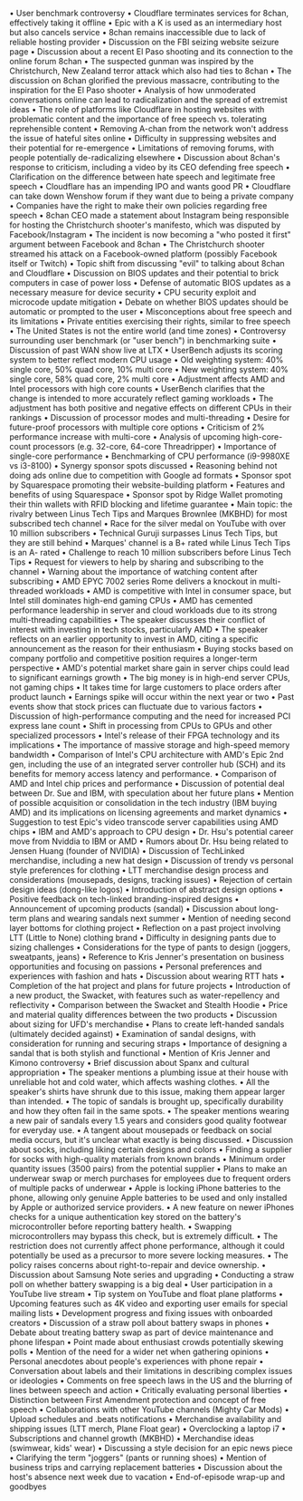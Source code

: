 • User benchmark controversy
• Cloudflare terminates services for 8chan, effectively taking it offline
• Epic with a K is used as an intermediary host but also cancels service
• 8chan remains inaccessible due to lack of reliable hosting provider
• Discussion on the FBI seizing website seizure page
• Discussion about a recent El Paso shooting and its connection to the online forum 8chan
• The suspected gunman was inspired by the Christchurch, New Zealand terror attack which also had ties to 8chan
• The discussion on 8chan glorified the previous massacre, contributing to the inspiration for the El Paso shooter
• Analysis of how unmoderated conversations online can lead to radicalization and the spread of extremist ideas
• The role of platforms like Cloudflare in hosting websites with problematic content and the importance of free speech vs. tolerating reprehensible content
• Removing A-chan from the network won't address the issue of hateful sites online
• Difficulty in suppressing websites and their potential for re-emergence
• Limitations of removing forums, with people potentially de-radicalizing elsewhere
• Discussion about 8chan's response to criticism, including a video by its CEO defending free speech
• Clarification on the difference between hate speech and legitimate free speech
• Cloudflare has an impending IPO and wants good PR
• Cloudflare can take down Wenshow forum if they want due to being a private company
• Companies have the right to make their own policies regarding free speech
• 8chan CEO made a statement about Instagram being responsible for hosting the Christchurch shooter's manifesto, which was disputed by Facebook/Instagram
• The incident is now becoming a "who posted it first" argument between Facebook and 8chan
• The Christchurch shooter streamed his attack on a Facebook-owned platform (possibly Facebook itself or Twitch)
• Topic shift from discussing "evil" to talking about 8chan and Cloudflare
• Discussion on BIOS updates and their potential to brick computers in case of power loss
• Defense of automatic BIOS updates as a necessary measure for device security
• CPU security exploit and microcode update mitigation
• Debate on whether BIOS updates should be automatic or prompted to the user
• Misconceptions about free speech and its limitations
• Private entities exercising their rights, similar to free speech
• The United States is not the entire world (and time zones)
• Controversy surrounding user benchmark (or "user bench") in benchmarking suite
• Discussion of past WAN show live at LTX
• UserBench adjusts its scoring system to better reflect modern CPU usage
• Old weighting system: 40% single core, 50% quad core, 10% multi core
• New weighting system: 40% single core, 58% quad core, 2% multi core
• Adjustment affects AMD and Intel processors with high core counts
• UserBench clarifies that the change is intended to more accurately reflect gaming workloads
• The adjustment has both positive and negative effects on different CPUs in their rankings
• Discussion of processor modes and multi-threading
• Desire for future-proof processors with multiple core options
• Criticism of 2% performance increase with multi-core
• Analysis of upcoming high-core-count processors (e.g. 32-core, 64-core Threadripper)
• Importance of single-core performance
• Benchmarking of CPU performance (i9-9980XE vs i3-8100)
• Synergy sponsor spots discussed
• Reasoning behind not doing ads online due to competition with Google ad formats
• Sponsor spot by Squarespace promoting their website-building platform
• Features and benefits of using Squarespace
• Sponsor spot by Ridge Wallet promoting their thin wallets with RFID blocking and lifetime guarantee
• Main topic: the rivalry between Linus Tech Tips and Marques Brownlee (MKBHD) for most subscribed tech channel
• Race for the silver medal on YouTube with over 10 million subscribers
• Technical Guruji surpasses Linus Tech Tips, but they are still behind
• Marques' channel is a B+ rated while Linus Tech Tips is an A- rated
• Challenge to reach 10 million subscribers before Linus Tech Tips
• Request for viewers to help by sharing and subscribing to the channel
• Warning about the importance of watching content after subscribing
• AMD EPYC 7002 series Rome delivers a knockout in multi-threaded workloads
• AMD is competitive with Intel in consumer space, but Intel still dominates high-end gaming CPUs
• AMD has cemented performance leadership in server and cloud workloads due to its strong multi-threading capabilities
• The speaker discusses their conflict of interest with investing in tech stocks, particularly AMD
• The speaker reflects on an earlier opportunity to invest in AMD, citing a specific announcement as the reason for their enthusiasm
• Buying stocks based on company portfolio and competitive position requires a longer-term perspective
• AMD's potential market share gain in server chips could lead to significant earnings growth
• The big money is in high-end server CPUs, not gaming chips
• It takes time for large customers to place orders after product launch
• Earnings spike will occur within the next year or two
• Past events show that stock prices can fluctuate due to various factors
• Discussion of high-performance computing and the need for increased PCI express lane count
• Shift in processing from CPUs to GPUs and other specialized processors
• Intel's release of their FPGA technology and its implications
• The importance of massive storage and high-speed memory bandwidth
• Comparison of Intel's CPU architecture with AMD's Epic 2nd gen, including the use of an integrated server controller hub (SCH) and its benefits for memory access latency and performance.
• Comparison of AMD and Intel chip prices and performance
• Discussion of potential deal between Dr. Sue and IBM, with speculation about her future plans
• Mention of possible acquisition or consolidation in the tech industry (IBM buying AMD) and its implications on licensing agreements and market dynamics
• Suggestion to test Epic's video transcode server capabilities using AMD chips
• IBM and AMD's approach to CPU design
• Dr. Hsu's potential career move from Nviddia to IBM or AMD
• Rumors about Dr. Hsu being related to Jensen Huang (founder of NVIDIA)
• Discussion of TechLinked merchandise, including a new hat design
• Discussion of trendy vs personal style preferences for clothing
• LTT merchandise design process and considerations (mousepads, designs, tracking issues)
• Rejection of certain design ideas (dong-like logos)
• Introduction of abstract design options
• Positive feedback on tech-linked branding-inspired designs
• Announcement of upcoming products (sandal)
• Discussion about long-term plans and wearing sandals next summer
• Mention of needing second layer bottoms for clothing project
• Reflection on a past project involving LTT (Little to None) clothing brand
• Difficulty in designing pants due to sizing challenges
• Considerations for the type of pants to design (joggers, sweatpants, jeans)
• Reference to Kris Jenner's presentation on business opportunities and focusing on passions
• Personal preferences and experiences with fashion and hats
• Discussion about wearing RTT hats
• Completion of the hat project and plans for future projects
• Introduction of a new product, the Swacket, with features such as water-repellency and reflectivity
• Comparison between the Swacket and Stealth Hoodie
• Price and material quality differences between the two products
• Discussion about sizing for UFD's merchandise
• Plans to create left-handed sandals (ultimately decided against)
• Examination of sandal designs, with consideration for running and securing straps
• Importance of designing a sandal that is both stylish and functional
• Mention of Kris Jenner and Kimono controversy
• Brief discussion about Spanx and cultural appropriation
• The speaker mentions a plumbing issue at their house with unreliable hot and cold water, which affects washing clothes.
• All the speaker's shirts have shrunk due to this issue, making them appear larger than intended.
• The topic of sandals is brought up, specifically durability and how they often fail in the same spots.
• The speaker mentions wearing a new pair of sandals every 1.5 years and considers good quality footwear for everyday use.
• A tangent about mousepads or feedback on social media occurs, but it's unclear what exactly is being discussed.
• Discussion about socks, including liking certain designs and colors
• Finding a supplier for socks with high-quality materials from known brands
• Minimum order quantity issues (3500 pairs) from the potential supplier
• Plans to make an underwear swap or merch purchases for employees due to frequent orders of multiple packs of underwear
• Apple is locking iPhone batteries to the phone, allowing only genuine Apple batteries to be used and only installed by Apple or authorized service providers.
• A new feature on newer iPhones checks for a unique authentication key stored on the battery's microcontroller before reporting battery health.
• Swapping microcontrollers may bypass this check, but is extremely difficult.
• The restriction does not currently affect phone performance, although it could potentially be used as a precursor to more severe locking measures.
• The policy raises concerns about right-to-repair and device ownership.
• Discussion about Samsung Note series and upgrading
• Conducting a straw poll on whether battery swapping is a big deal
• User participation in a YouTube live stream
• Tip system on YouTube and float plane platforms
• Upcoming features such as 4K video and exporting user emails for special mailing lists
• Development progress and fixing issues with onboarded creators
• Discussion of a straw poll about battery swaps in phones
• Debate about treating battery swap as part of device maintenance and phone lifespan
• Point made about enthusiast crowds potentially skewing polls
• Mention of the need for a wider net when gathering opinions
• Personal anecdotes about people's experiences with phone repair
• Conversation about labels and their limitations in describing complex issues or ideologies
• Comments on free speech laws in the US and the blurring of lines between speech and action
• Critically evaluating personal liberties
• Distinction between First Amendment protection and concept of free speech
• Collaborations with other YouTube channels (Mighty Car Mods)
• Upload schedules and .beats notifications
• Merchandise availability and shipping issues (LTT merch, Plane Float gear)
• Overclocking a laptop i7
• Subscriptions and channel growth (MKBHD)
• Merchandise ideas (swimwear, kids' wear)
• Discussing a style decision for an epic news piece
• Clarifying the term "joggers" (pants or running shoes)
• Mention of business trips and carrying replacement batteries
• Discussion about the host's absence next week due to vacation
• End-of-episode wrap-up and goodbyes